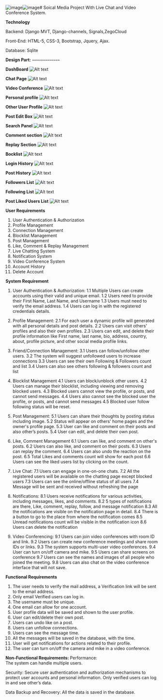 ![image](https://github.com/rhshurov64/social_media_with_live_chat/assets/42247328/0d936cf8-ef47-4af3-97bd-af89eb4161e8)![image](https://github.com/rhshurov64/social_media_with_live_chat/assets/42247328/f8057b0f-cdbc-46fa-a7f3-5b42236314f7)# Soical Media Project With Live Chat and Video Conference System.

**Technology**

Backend: Django MVT, Django-channels, Signals,ZegoCloud

Front-End: HTML-5, CSS-3, Bootstrap, Jquery, Ajax.

Database: Sqlite


**Design Part:**
**--------------**

**DashBoard**
![Alt text](Design_Screenshot/dashboard.png)

**Chat Page**
![Alt text](Design_Screenshot/chat_page.png)

**Video Conference**
![Alt text](Design_Screenshot/video_conference.png)

**Personal profile**
![Alt text](Design_Screenshot/Logged_User_Profile.png)

**Other User Profile**
![Alt text](Design_Screenshot/other_user_profile.png)

**Post Edit Box**
![Alt text](Design_Screenshot/post_edit.png)

**Search Panel**
![Alt text](Design_Screenshot/search_panel.png)

**Comment section**
![Alt text](Design_Screenshot/comment_section.png)

**Replay Section**
![Alt text](Design_Screenshot/replay_section.png)

**Bocklist**
![Alt text](Design_Screenshot/blocklist.png)

**Login History**
![Alt text](Design_Screenshot/login_history.png)

**Post History**
![Alt text](Design_Screenshot/post_history.png)

**Followers List**
![Alt text](Design_Screenshot/followers_list.png)

**Following List**
![Alt text](Design_Screenshot/following_list.png)

**Post Liked Users List**
![Alt text](Design_Screenshot/liked_list.png)


**User Requirements**
1. User Authentication & Authorization
2. Profile Management 
3. Connection Management 
4. Blocklist Management 
5. Post Management 
6. Like, Comment & Replay Management 
7. Live Chatting System 
8. Notification System 
9. Video Conference System
10. Account History
11. Delete Account


**System Requirement**

1.	User Authentication & Authorization:
  1.1 Multiple Users can create accounts using their valid and unique email.
  1.2 Users need to provide their First Name, Last Name, and Username
  1.3 Users must need to verify the email address.
  1.4 Users can log in with the registered credentials details.

2.	Profile Management:
  2.1 For each user a dynamic profile will generated with all personal details and post details. 
  2.2 Users can visit others' profiles and also their own profiles.
  2.3	Users can edit, and delete their profile information like First name, last name, bio, address, country, about, profile picture, and other social media profile links. 

3.	Friend/Connection Management:
  3.1 Users can follow/unfollow other users. 
  3.2 The system will suggest unfollowed users to increase connections 
  3.3 Users can see their own Following & Followers count and list
  3.4 Users can also see others following & followers count and list
  	
4. Blocklist Management
  4.1 Users can block/unblock other users. 
  4.2 Users can manage their blocklist, including viewing and removing blocked users.
  4.3 Blocked users cannot view the profile, or posts, and cannot send messages.
  4.4 Users also cannot see the blocked user the profile, or posts, and cannot send messages
  4.5 Blocked user follow following status will be reset. 

5.	Post Management:
  5.1 Users can share their thoughts by posting status including image. 
  5.2 Status will appear on others' home pages and the owner's profile page. 
  5.3 User can like and comment on their posts and also other’s posts. 
  5.4  User can edit, and delete their own post.

6.	Like, Comment Management
  6.1 Users can like, and comment on other's posts. 
  6.2 Users can also like, and comment on their posts. 
  6.3 Users can replay the comment. 
  6.4 Users can also undo the reaction on the post. 
  6.5 Total Likes and comments count will show for each post
  6.6 Users can see the liked users list by clicking on the count.

7.	Live Chat:
  7.1 Users can engage in one-on-one chats. 
  7.2 All the registered users will be available on the chatting page except blocked users 
  7.3 Users can see the online/offline status of all users 
  7.4 Message will be sent and received without refreshing the page

8.	Notifications:
  8.1 Users receive notifications for various activities, including messages, likes, and comments. 
  8.2 5 types of notifications are there, Like, comment, replay, follow, and message notification
  8.3 All the notifications are visible on the notification page in detail.
  8.4 There is a button to go to the place from where the notification comes 
  8.5 Unread notifications count will be visible in the notification icon 
  8.6 Users can delete the notification

9.	Video Conferencing:
  9.1 Users can join video conferences with room ID and link. 
  9.2 Users can create new conference meetings and share room IDs or links. 
  9.3 The system supports multi-user video conferences. 
  9.4 User can turn on/off camera and mike. 
  9.5 Users can share screens on conference 
  9.7 Users can see the names and images of all people who joined the meeting. 
  9.8 Users can also chat on the video conference interface that will not save.




**Functional Requirements**

1.	The user needs to verify the mail address, a Verification link will be sent to the email address.
2.	Only email Verified users can log in.
3.	The username must be unique.
4.	One email can allow for one account.
5.	User profile data will be saved and shown to the user profile.
6.	User can edit/delete their own post.
7.	Users can undo like on a post.
8.	Users can unfollow connections.
9.	Users can see the message time.
10.	All the messages will be saved in the database, with the time.
11.	User will get notifications for actions related to their profile.
12.	The user can turn on/off the camera and mike in a video conference.


**Non-Functional Requirements:**
Performance:  
  The system can handle multiple users. 

Security: 
  Secure user authentication and authorization mechanisms to protect user accounts and personal information. 
  Only verified users can log in and see other’s data. 

Data Backup and Recovery: 
  All the data is saved in the database.
